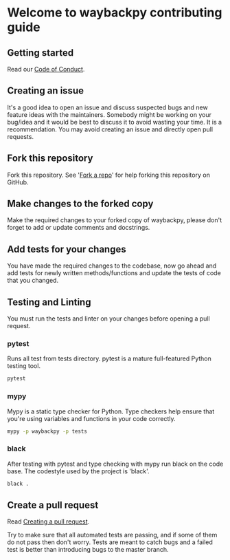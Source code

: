 # Welcome to waybackpy contributing guide


## Getting started

Read our [Code of Conduct](./CODE_OF_CONDUCT.md).

## Creating an issue

It's a good idea to open an issue and discuss suspected bugs and new feature ideas with the maintainers. Somebody might be working on your bug/idea and it would be best to discuss it to avoid wasting your time. It is a recommendation. You may avoid creating an issue and directly open pull requests.

## Fork this repository

Fork this repository. See '[Fork a repo](https://docs.github.com/en/get-started/quickstart/fork-a-repo)' for help forking this repository on GitHub.

## Make changes to the forked copy

Make the required changes to your forked copy of waybackpy, please don't forget to add or update comments and docstrings.

## Add tests for your changes

You have made the required changes to the codebase, now go ahead and add tests for newly written methods/functions and update the tests of code that you changed.

## Testing and Linting

You must run the tests and linter on your changes before opening a pull request.

### pytest

Runs all test from tests directory. pytest is a mature full-featured Python testing tool.
```bash
pytest
```

### mypy

Mypy is a static type checker for Python. Type checkers help ensure that you're using variables and functions in your code correctly.
```bash
mypy -p waybackpy -p tests
```

### black

After testing with pytest and type checking with mypy run black on the code base. The codestyle used by the project is 'black'.

```bash
black .
```

## Create a pull request

Read [Creating a pull request](https://docs.github.com/en/pull-requests/collaborating-with-pull-requests/proposing-changes-to-your-work-with-pull-requests/creating-a-pull-request).

Try to make sure that all automated tests are passing, and if some of them do not pass then don't worry. Tests are meant to catch bugs and a failed test is better than introducing bugs to the master branch.
